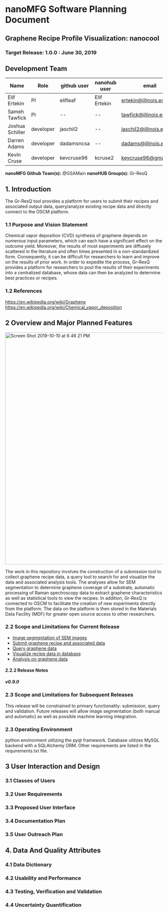 # nanoMFG Software Planning Document
<!-- Replace text below with long title of project:short-name -->
## Graphene Recipe Profile Visualization: nanocool
### Target Release: 1.0.0 : June 30, 2019

## Development Team
<!-- Complete table for all team members 
 roles: PI, developer, validation
 status: active, inactive
-->
Name | Role | github user | nanohub user | email | status
---|---|---|---|---|---
Elif Ertekin | PI | elifleaf | Elif Ertekin | ertekin@illinois.edu | active
Sameh Tawfick | PI | -- | -- | tawfick@illinois.edu | active
Joshua Schiller | developer | jaschil2 | -- | jaschil2@illinois.edu | active
Darren Adams | developer | dadamsncsa | -- | dadams@illinois.edu | active
Kevin Cruse | developer | kevcruse96 | kcruse2  | kevcruse96@gmail.com  | inactive

**nanoMFG Github Team(s):** @GSAMain
**nanoHUB Group(s):** Gr-ResQ

## 1. Introduction
<!-- A  concise description of the current iteration of work. -->
The Gr-ResQ tool provides a platform for users to submit their recipes and associated output data, query/analyze existing recipe data and directly connect to the OSCM platform.

### 1.1 Purpose and Vision Statement
<!--Why are we building this tool? What is the key benefit? How does it relate to existing tools and existing software? How does it fit into the overall objectives for the nanoMFG node? Who will use it?-->
Chemical vapor deposition (CVD) synthesis of graphene depends on numerous input parameters, which can each have a significant effect on the outcome yield. Moreover, the results of most experiments are diffusely scattered in the literature and often times presented in a non-standardized form. Consequently, it can be difficult for researchers to learn and improve on the results of prior work. In order to expedite the process, Gr-ResQ provides a platform for researchers to pool the results of their experiments into a centralized database, whose data can then be analyzed to determine best practices or recipes.

### 1.2 References
<!--List any documents or background material that are relevant.  Links are useful. For instance, a link to a wiki or readme page in the project repository, or link to a uploaded file (doc, pdf, ppt, etc.).-->
https://en.wikipedia.org/wiki/Graphene
https://en.wikipedia.org/wiki/Chemical_vapor_deposition

## 2 Overview and Major Planned Features
<!--Provide and overview characterising this proposed release.  Describe how users will interact with each proposed feature. Include a schematic/diagram to illustrate an overview of proposed software and achitecture componets for the project-->

<img width="743" alt="Screen Shot 2019-10-10 at 6 46 21 PM" src="https://user-images.githubusercontent.com/12614221/66614426-a5bcad80-eb8e-11e9-81b8-48cf18cfffb4.png">

The work in this repository involves the construction of a submission tool to collect graphene recipe data, a query tool to search for and visualize the data and associated analysis tools. The analyses allow for SEM segmentation to determine graphene coverage of a substrate, automatic processing of Raman spectroscopy data to extract graphene characteristics as well as statistical tools to view the recipes. In addition, Gr-ResQ is connected to OSCM to facilitate the creation of new experiments directly from the platform. The data on the platform is then stored in the Materials Data Facility (MDF) for greater open source access to other researchers.

<!--### 2.1 Product Background and Strategic Fit -->
<!--Provide context for the proposed product.  Is this a completely new projects, or next version of an existing project? This can include a description of any contextual research, or the status of any existing prototype application.  If this SPD describes a component, describe its relationship to larger system. Can include diagrams.-->

### 2.2 Scope and Limitations for Current Release
<!--List the all planned goals/features for this release.  These should be links to issues.  Add a new subsection for each release.  Equally important, document feature you explicity are not doing at this time-->
- [Image segmentation of SEM images](https://github.com/nanoMFG/GSAMain/issues/77)
- [Submit graphene recipe and associated data](https://github.com/nanoMFG/GSAMain/issues/78)
- [Query graphene data](https://github.com/nanoMFG/GSAMain/issues/79)
- [Visualize recipe data in database](https://github.com/nanoMFG/GSAMain/issues/80)
- [Analysis on graphene data](https://github.com/nanoMFG/GSAMain/issues/81)

<!-- ##### 2.2.1 Planned Features -->

#### 2.2.2 Release Notes 
##### v0.9.0

### 2.3 Scope and Limitations for Subsequent Releases
<!--Short summary of  future envisioned roadmap for subsequent efforts.-->
This release will be constrained to primary functionality: submission, query and validation. Future releases will allow image segmentation (both manual and automatic) as well as possible machine learning integration.

### 2.3 Operating Environment
<!--Describe the target environment.  Identify components or application that are needed.  Describe technical infrastructure need to support the application.-->
python environment utilizing the pyqt framework. Database utilizes MySQL backend with a SQLAlchemy ORM. Other requirements are listed in the requirements.txt file. 

<!-- ### 2.4 Design and Implementation Constraints -->
<!--This could include pre-existing code that needs to be incorporated ,a certain programming language or toolkit and software dependencies.  Describe the origin and rationale for each constraint.-->

## 3 User Interaction and Design

### 3.1 Classes of Users
<!--Identify classes (types) of users that you anticipate will use the product.  Provide any relevant context about each class that may influence how the product is used: 
The tasks the class of users will perform
Access and privilege level
Features used
Experience level
Type of interaction
Provide links to any user surveys, questionnaires, interviews, feedback or other relevant information.-->

### 3.2 User Requirements
<!-- Provide a list of issue links to document the main set of user requirements to be satisfied by this release.  Use the user requirement template to draft thense issues.  A well written user requirement should be easy to justify (Rational) and should be testable.  List in order of priority as must have, should have or nice to have for each use case. -->

### 3.3 Proposed User Interface
<!--Could include drawn mockups, screenshots of prototypes, comparison to existing software and other descriptions.-->

### 3.4 Documentation Plan
<!-- List planned documentation activities -->

### 3.5 User Outreach Plan
<!-- List upcoming activities designed to elicit user feedback and/or engage new users.  Use issues for activities that will be completed this iteration-->

## 4. Data And Quality Attributes

### 4.1 Data Dictionary
<!--Summarize inputs and outputs for the application.-->

### 4.2 Usability and Performance
<!--Summarize usability requirements such as easy of adoption for new users (eg example data),  inline documentation, avoiding errors, efficient interaction, etc.  Describe performance expectations  and/or document challenges.  Note you can reference user requirements from above if needed. -->

### 4.3 Testing, Verification and Validation
<!--Describe What data is necessary to verify the basic functionality of the application.  Provide a testing plan that includes a list of issues for each planned activity.  Describe data sets that are needed to test validation.-->

### 4.4 Uncertainty Quantification
<!--Identify and document possible sources of uncertainty. Categorize with standard labels, such as parametric, structural, algorithmic, experimental, interpolation.

Develop a plan for measuring and documenting uncertainty, e.g., using forward propagation or inverse UQ, and showing it in the application, if applicable.-->

